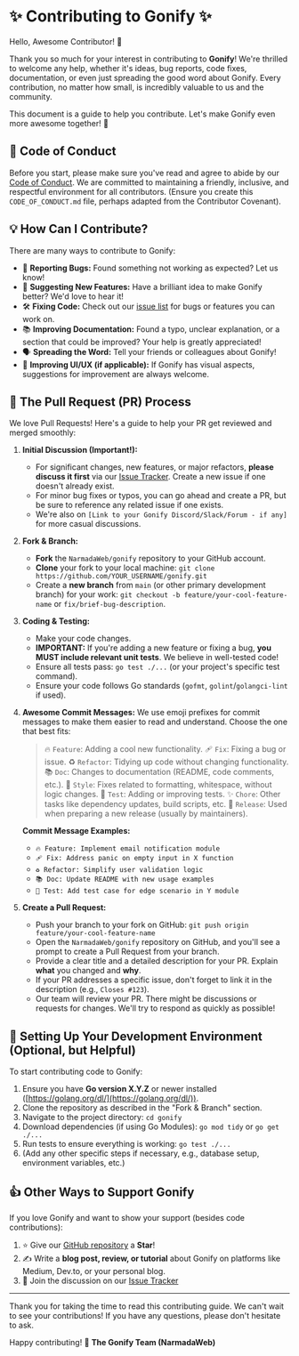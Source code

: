 # ✨ Contributing to Gonify ✨

Hello, Awesome Contributor! 👋

Thank you so much for your interest in contributing to **Gonify**! We're
thrilled to welcome any help, whether it's ideas, bug reports, code fixes,
documentation, or even just spreading the good word about Gonify. Every
contribution, no matter how small, is incredibly valuable to us and the
community.

This document is a guide to help you contribute. Let's make Gonify even more
awesome together! 🚀

## 📜 Code of Conduct

Before you start, please make sure you've read and agree to abide by our
[Code of Conduct](CODE_OF_CONDUCT.md). We are committed to maintaining a
friendly, inclusive, and respectful environment for all contributors.
(Ensure you create this `CODE_OF_CONDUCT.md` file, perhaps adapted from the
Contributor Covenant).


## 💡 How Can I Contribute?

There are many ways to contribute to Gonify:

* 🐞 **Reporting Bugs:** Found something not working as expected? Let us know!
* 🌟 **Suggesting New Features:** Have a brilliant idea to make Gonify better?
  We'd love to hear it!
* 🛠️ **Fixing Code:** Check out our
  [issue list](https://github.com/NarmadaWeb/gonify/issues) for bugs or
  features you can work on.
* 📚 **Improving Documentation:** Found a typo, unclear explanation, or a
  section that could be improved? Your help is greatly appreciated!
* 🗣️ **Spreading the Word:** Tell your friends or colleagues about Gonify!
* 🎨 **Improving UI/UX (if applicable):** If Gonify has visual aspects,
  suggestions for improvement are always welcome.

## 🚀 The Pull Request (PR) Process

We love Pull Requests! Here's a guide to help your PR get reviewed and merged
smoothly:

1. **Initial Discussion (Important!):**
    * For significant changes, new features, or major refactors,
      **please discuss it first** via our
      [Issue Tracker](https://github.com/NarmadaWeb/gonify/issues).
      Create a new issue if one doesn't already exist.
    * For minor bug fixes or typos, you can go ahead and create a PR, but be
      sure to reference any related issue if one exists.
    * We're also on `[Link to your Gonify Discord/Slack/Forum - if any]` for
      more casual discussions.

2. **Fork & Branch:**
    * **Fork** the `NarmadaWeb/gonify` repository to your GitHub account.
    * **Clone** your fork to your local machine:
      `git clone https://github.com/YOUR_USERNAME/gonify.git`
    * Create a **new branch** from `main` (or other primary development branch)
      for your work: `git checkout -b feature/your-cool-feature-name` or
      `fix/brief-bug-description`.

3. **Coding & Testing:**
    * Make your code changes.
    * **IMPORTANT:** If you're adding a new feature or fixing a bug,
      **you MUST include relevant unit tests**. We believe in well-tested code!
    * Ensure all tests pass: `go test ./...` (or your project's specific test
      command).
    * Ensure your code follows Go standards (`gofmt`, `golint`/`golangci-lint`
      if used).

4. **Awesome Commit Messages:**
    We use emoji prefixes for commit messages to make them easier to read and
    understand. Choose the one that best fits:

    > 🔥 `Feature`: Adding a cool new functionality.
    > 🩹 `Fix`: Fixing a bug or issue.
    > ♻️ `Refactor`: Tidying up code without changing functionality.
    > 📚 `Doc`: Changes to documentation (README, code comments, etc.).
    > 🎨 `Style`: Fixes related to formatting, whitespace, without logic
    > changes.
    > 🚨 `Test`: Adding or improving tests.
    > ✨ `Chore`: Other tasks like dependency updates, build scripts, etc.
    > 🚀 `Release`: Used when preparing a new release (usually by maintainers).

    **Commit Message Examples:**
    * `🔥 Feature: Implement email notification module`
    * `🩹 Fix: Address panic on empty input in X function`
    * `♻️ Refactor: Simplify user validation logic`
    * `📚 Doc: Update README with new usage examples`
    * `🚨 Test: Add test case for edge scenario in Y module`

5. **Create a Pull Request:**
    * Push your branch to your fork on GitHub:
      `git push origin feature/your-cool-feature-name`
    * Open the `NarmadaWeb/gonify` repository on GitHub, and you'll see a
      prompt to create a Pull Request from your branch.
    * Provide a clear title and a detailed description for your PR. Explain
      **what** you changed and **why**.
    * If your PR addresses a specific issue, don't forget to link it in the
      description (e.g., `Closes #123`).
    * Our team will review your PR. There might be discussions or requests for
      changes. We'll try to respond as quickly as possible!


## 🔧 Setting Up Your Development Environment (Optional, but Helpful)

To start contributing code to Gonify:

1. Ensure you have **Go version X.Y.Z** or newer installed
   ([https://golang.org/dl/](https://golang.org/dl/)).
2. Clone the repository as described in the "Fork & Branch" section.
3. Navigate to the project directory: `cd gonify`
4. Download dependencies (if using Go Modules): `go mod tidy` or `go get ./...`
5. Run tests to ensure everything is working: `go test ./...`
6. (Add any other specific steps if necessary, e.g., database setup,
   environment variables, etc.)

## 👍 Other Ways to Support Gonify

If you love Gonify and want to show your support (besides code contributions):

1. ⭐ Give our [GitHub repository](https://github.com/NarmadaWeb/gonify)
   a **Star**!
2. ✍️ Write a **blog post, review, or tutorial** about Gonify on platforms
   like Medium, Dev.to, or your personal blog.
3. 💬 Join the discussion on our
   [Issue Tracker](https://github.com/NarmadaWeb/gonify/issues)

---

Thank you for taking the time to read this contributing guide. We can't wait
to see your contributions! If you have any questions, please don't hesitate
to ask.

Happy contributing! 🎉
**The Gonify Team (NarmadaWeb)**
